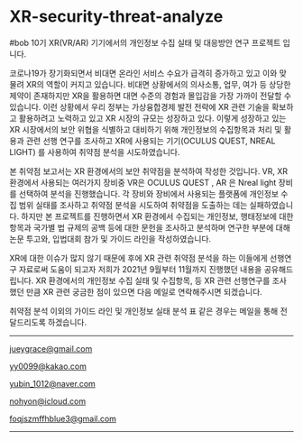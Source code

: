 # XR-security-threat-analyze 
#bob 10기 XR(VR/AR) 기기에서의 개인정보 수집 실태 및 대응방안 연구 프로젝트 입니다.
 
 
코로나19가 장기화되면서 비대면 온라인 서비스 수요가 급격히 증가하고 있고 이와 맞물려 XR의 역할이 커지고 있습니다. 비대면 상황에서의 의사소통, 업무, 여가 등 상당한 제약이 존재하지만 XR을 활용하면 대면 수준의 경험과 몰입감을 가장 가까이 전달할 수 있습니다.
 이런 상황에서 우리 정부는 가상융합경제 발전 전략에 XR 관련 기술을 확보하고 활용하려고 노력하고 있고 XR 시장의 규모는 성장하고 있다. 이렇게 성장하고 있는 XR 시장에서의 보안 위협을 식별하고 대비하기 위해 개인정보의 수집항목과 처리 및 활용과 관련 선행 연구를 조사하고 XR에 사용되는 기기(OCULUS QUEST, NREAL LIGHT) 를 사용하여 취약점 분석을 시도하였습니다.

 본 취약점 보고서는 XR 환경에서의 보안 취약점을 분석하여 작성한 것입니다.  VR, XR 환경에서 사용되는 여러가지 장비중 VR은 OCULUS QUEST , AR 은 Nreal light 장비를 선택하여 분석을 진행했습니다.  각 장비와 장비에서 사용되는 플랫폼에 개인정보 수집 범위 실태를 조사하고 취약점 분석을 시도하여 취약점을 도출하는 데는 실패하였습니다.
 하지만 본 프로젝트를 진행하면서 XR 환경에서 수집되는 개인정보, 행태정보에 대한 항목과 국가별 법 규제의 공백 등에 대한 문헌을 조사하고 분석하며 연구한 부분에 대해 논문 투고와, 입법대회 참가 및 가이드 라인을 작성하였습니다.

 XR에 대한 이슈가 많지 않기 때문에 후에 XR 관련 취약점 분석을 하는 이들에게 선행연구 자료로써 도움이 되고자 저희가 2021년 9월부터 11월까지 진행했던 내용을 공유해드립니다. XR 환경에서의 개인정보 수집 실태 및 수집항목, 등 XR 관련 선행연구를 조사했던 만큼 XR 관련 궁금한 점이 있으면 다음 메일로 연락해주시면 되겠습니다.
 
 
 취약점 분석 이외의 가이드 라인 및 개인정보 실태 분석 표 같은 경우는 메일을 통해 전달드리도록 하겠습니다.
 
 
 
 ----------------------------
jueygrace@gmail.com 

yy0099@kakao.com

yubin_1012@naver.com

nohyon@icloud.com

foqjszmffhblue3@gmail.com

----------------------------
